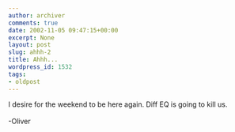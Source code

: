 ```yaml
---
author: archiver
comments: true
date: 2002-11-05 09:47:15+00:00
excerpt: None
layout: post
slug: ahhh-2
title: Ahhh...
wordpress_id: 1532
tags:
- oldpost
---
```


I desire for the weekend to be here again. Diff EQ is going to kill us.<br /><br />-Oliver
